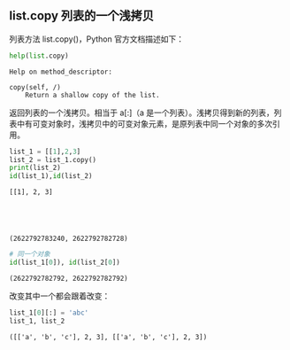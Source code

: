 ## list.copy 列表的一个浅拷贝

列表方法 list.copy()，Python 官方文档描述如下：


```python
help(list.copy)
```

    Help on method_descriptor:
    
    copy(self, /)
        Return a shallow copy of the list.
    
    

返回列表的一个浅拷贝。相当于 a[:]（a 是一个列表）。浅拷贝得到新的列表，列表中有可变对象时，浅拷贝中的可变对象元素，是原列表中同一个对象的多次引用。


```python
list_1 = [[1],2,3]
list_2 = list_1.copy()
print(list_2)
id(list_1),id(list_2)
```

    [[1], 2, 3]
    




    (2622792783240, 2622792782728)




```python
# 同一个对象
id(list_1[0]), id(list_2[0])
```




    (2622792782792, 2622792782792)



改变其中一个都会跟着改变：


```python
list_1[0][:] = 'abc'
list_1, list_2
```




    ([['a', 'b', 'c'], 2, 3], [['a', 'b', 'c'], 2, 3])


